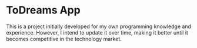 # ToDreams App

This is a project initially developed for my own programming knowledge and experience. However, I intend to update it over time, making it better until it becomes competitive in the technology market.